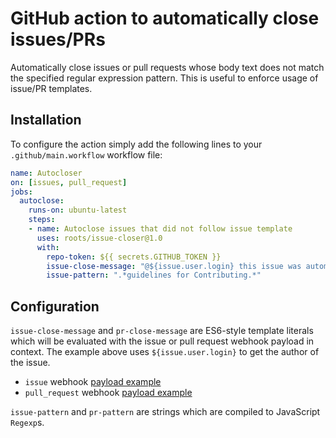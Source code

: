 # GitHub action to automatically close issues/PRs

Automatically close issues or pull requests whose body text does not match the specified regular expression pattern.
This is useful to enforce usage of issue/PR templates.

## Installation

To configure the action simply add the following lines to your `.github/main.workflow` workflow file:

```yml
name: Autocloser
on: [issues, pull_request]
jobs:
  autoclose:
    runs-on: ubuntu-latest
    steps:
    - name: Autoclose issues that did not follow issue template
      uses: roots/issue-closer@1.0
      with:
        repo-token: ${{ secrets.GITHUB_TOKEN }}
        issue-close-message: "@${issue.user.login} this issue was automatically closed because it did not follow the issue template"
        issue-pattern: ".*guidelines for Contributing.*"
```

## Configuration

`issue-close-message` and `pr-close-message` are ES6-style template literals which will be evaluated with the issue or pull request
webhook payload in context. The example above uses `${issue.user.login}` to get the author of the issue.

* `issue` webhook [payload example](https://developer.github.com/v3/activity/events/types/#webhook-payload-example-15)
* `pull_request` webhook [payload example](https://developer.github.com/v3/activity/events/types/#webhook-payload-example-28)

`issue-pattern` and `pr-pattern` are strings which are compiled to JavaScript `Regexp`s.
